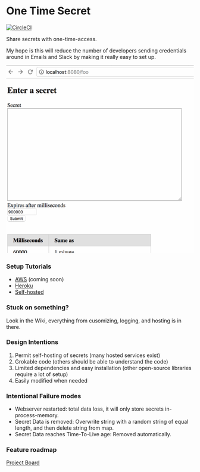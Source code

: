 # One Time Secret

[![CircleCI](https://circleci.com/gh/Incognito/one-time-secret/tree/master.svg?style=svg&circle-token=075ef0fe33b49a42abf7593cc8c9e2cf7329d6c1)](https://circleci.com/gh/Incognito/one-time-secret/tree/master)

Share secrets with one-time-access.

My hope is this will reduce the number of developers
sending credentials around in Emails and Slack by
making it really easy to set up.

![Demo of app working](https://raw.githubusercontent.com/Incognito/one-time-secret/github-image-assets/one-time-demo.gif?token=AAXJuuLEN6E5tgxXi6IpPFGD-NZl1Jf3ks5a7zv-wA%3D%3D)

### Setup Tutorials
 - [AWS](https://github.com/Incognito/one-time-secret/wiki/Setup:-AWS) (coming soon)
 - [Heroku](https://github.com/Incognito/one-time-secret/wiki/Setup:-Heroku)
 - [Self-hosted](https://github.com/Incognito/one-time-secret/wiki/Setup:-Self-hosted)
 
### Stuck on something?
Look in the Wiki, everything from cusomizing, logging, and hosting is in there.

### Design Intentions
1. Permit self-hosting of secrets (many hosted services exist)
1. Grokable code (others should be able to understand the code)
1. Limited dependencies and easy installation (other open-source libraries require a lot of setup)
1. Easily modified when needed

### Intentional Failure modes
- Webserver restarted: total data loss, it will only store secrets in-process-memory.
- Secret Data is removed: Overwrite string with a random string of equal length, and then delete string from map.
- Secret Data reaches Time-To-Live age: Removed automatically.

### Feature roadmap
[Project Board](https://github.com/Incognito/one-time-secret/projects/1)
